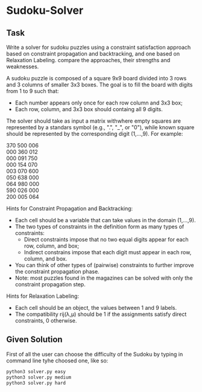 # Sudoku-Solver

## Task
Write a solver for sudoku puzzles using a constraint satisfaction approach based on constraint propagation and backtracking, and one based on Relaxation Labeling. compare the approaches, their strengths and weaknesses.

A sudoku puzzle is composed of a square 9x9 board divided into 3 rows and 3 columns of smaller 3x3 boxes. The goal is to fill the board with digits from 1 to 9 such that:
* Each number appears only once for each row column and 3x3 box;
* Each row, column, and 3x3 box should containg all 9 digits.

The solver should take as input a matrix withwhere empty squares are represented by a standars symbol (e.g., ".", "_", or "0"), while known square should be represented by the corresponding digit (1,...,9). For example:

370 500 006<br/>
000 360 012<br/>
000 091 750<br/>
000 154 070<br/>
003 070 600<br/>
050 638 000<br/>
064 980 000<br/>
590 026 000<br/>
200 005 064<br/>

Hints for Constraint Propagation and Backtracking:
* Each cell should be a variable that can take values in the domain (1,...,9).
* The two types of constraints in the definition form as many types of constraints:
    * Direct constraints impose that no two equal digits appear for each row, column, and box;
    * Indirect constrains impose that each digit must appear in each row, column, and box.
* You can think of other types of (pairwise) constraints to further improve the constraint propagation phase.
* Note: most puzzles found in the magazines can be solved with only the constraint propagation step.


Hints for Relaxation Labeling:
* Each cell should be an object, the values between 1 and 9 labels.
* The compatibility rij(λ,μ) should be 1 if the assignments satisfy direct constraints, 0 otherwise.


## Given Solution
First of all the user can choose the difficulty of the Sudoku by typing in command line tyhe choosed one, like so:
```bash
python3 solver.py easy
python3 solver.py medium
python3 solver.py hard
```
